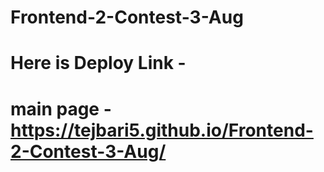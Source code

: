 # Frontend-2-Contest-3-Aug

# Here is Deploy Link - 

# main page -  https://tejbari5.github.io/Frontend-2-Contest-3-Aug/
